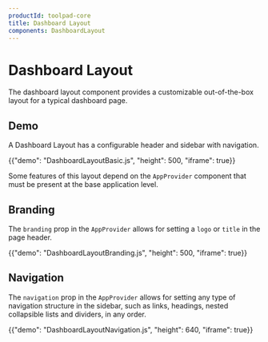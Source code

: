 ```yaml
---
productId: toolpad-core
title: Dashboard Layout
components: DashboardLayout
---
```


# Dashboard Layout

<p class="description">The dashboard layout component provides a customizable out-of-the-box layout for a typical dashboard page.</p>

## Demo

A Dashboard Layout has a configurable header and sidebar with navigation.

{{"demo": "DashboardLayoutBasic.js", "height": 500, "iframe": true}}

Some features of this layout depend on the `AppProvider` component that must be present at the base application level.

## Branding

The `branding` prop in the `AppProvider` allows for setting a `logo` or `title` in the page header.

{{"demo": "DashboardLayoutBranding.js", "height": 500, "iframe": true}}

## Navigation

The `navigation` prop in the `AppProvider` allows for setting any type of navigation structure in the sidebar, such as links, headings, nested collapsible lists and dividers, in any order.

{{"demo": "DashboardLayoutNavigation.js", "height": 640, "iframe": true}}
